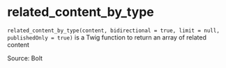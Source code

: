 # related_content_by_type

`related_content_by_type(content, bidirectional = true, limit = null, publishedOnly = true)` is a Twig function to return an array of related content


Source: Bolt